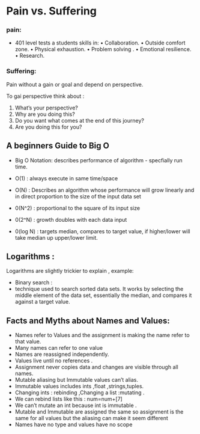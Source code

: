 # Pain vs. Suffering

### pain:

- 401 level tests a students skills in:
•	Collaboration.
•	Outside comfort zone.
•	Physical exhaustion.
•	Problem solving .
•	Emotional resilience.
•	Research.


### Suffering:

Pain without a gain or goal and depend on perspective.

To gai perspective think about :

1.	What’s your perspective?
2.	Why are you doing this?
3.	Do you want what comes at the end of this journey?
4.	Are you doing this for you?

## A beginners Guide to Big O

* Big O Notation: describes performance of algorithm - specfially run time.

- O(1) :  always execute in  same time/space

- O(N) : Describes an algorithm whose performance will grow linearly and in direct proportion to the size of the input data set

- 0(N^2) :  proportional to the square of its input size

- 0(2^N) : growth doubles with each data input

- 0(log N) : targets median, compares to target value, if higher/lower will take median up upper/lower limit.

## Logarithms : 

Logarithms are slightly trickier to explain , example:

- Binary search :  
- technique used to search sorted data sets. It works by selecting the middle element of the data set, essentially the median, and compares it against a target value.

## Facts and Myths about Names and Values:
- Names refer to Values and the assignment is making the name refer to that value.
- Many names can refer to one value
- Names are reassigned independently.
- Values live until no references .
- Assignment never copies data and changes are visible through all names.
- Mutable aliasing but Immutable values can’t alias.
- Immutable values includes ints ,float ,strings,tuples.
- Changing ints : rebinding ,Changing a list :mutating .
- We can rebind lists like this : num=num+[7] 
- We can’t mutate an int because int is immutable .
- Mutable and Immutable are assigned the same so assignment is the same for all values but the aliasing can make it seem different 
- Names have no type and values have no scope


